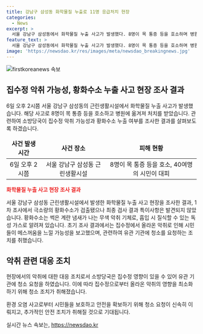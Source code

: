 ```yaml
---
title: 강남구 삼성동 화학물질 누출로 11명 응급처치 현장
categories:
  - News
excerpt: >
  서울 강남구 삼성동에서 화학물질 누출 사고가 발생했다. 8명이 목 통증 등을 호소하며 병원에 옮겨져 처치를 받았고, 인근 시민 40여명은 자발적으로 대피했다. 소방당국은 황화수소가 검출돼 정밀 조사를 실시했지만 특이사항은 발견되지 않았다고 전했다. 현장은 통제 중이며, 하수구나 집수정 악취로 시민들이 메스꺼움을 느낀 것으로 보이며, 집수정 영향이 있을 수 있어 관련 기관에 청소를 조치했다. (150자)
feature_text: >
  서울 강남구 삼성동에서 화학물질 누출 사고가 발생했다. 8명이 목 통증 등을 호소하며 병원에 옮겨져 처치를 받았고, 인근 시민 40여명은 자발적으로 대피했다. 소방당국은 황화수소가 검출돼 정밀 조사를 실시했지만 특이사항은 발견되지 않았다고 전했다. 현장은 통제 중이며, 하수구나 집수정 악취로 시민들이 메스꺼움을 느낀 것으로 보이며, 집수정 영향이 있을 수 있어 관련 기관에 청소를 조치했다. (150자)
image: 'https://newsdao.kr/res/images/meta/newsdao_breakingnews.jpg'
---
```


<p><img src="https://newsdao.kr/res/images/meta/newsdao_breakingnews.jpg" alt="firstkoreanews 속보" /></p>

<h2 data-ke-size="size26">집수정 악취 가능성, 황화수소 누출 사고 현장 조사 결과</h2>

<p data-ke-size="size16">6일 오후 2시쯤 서울 강남구 삼성동의 근린생활시설에서 화학물질 누출 사고가 발생했습니다. 해당 사고로 8명이 목 통증 등을 호소하고 병원에 옮겨져 처치를 받았습니다. 관련하여 소방당국이 집수정 악취 가능성과 황화수소 누출 여부를 조사한 결과를 살펴보도록 하겠습니다.</p>

<table>
<thead>
<tr>
<td style="text-align: center; height: 17px;"><b>사건 발생 시간</b></td>
<td style="text-align: center; height: 17px;"><b>사건 장소</b></td>
<td style="text-align: center; height: 17px;"><b>피해 현황</b></td>
</tr>
</thead>
<tbody>
<tr>
<td style="text-align: center; height: 17px;">6일 오후 2시쯤</td>
<td style="text-align: center; height: 17px;">서울 강남구 삼성동 근린생활시설</td>
<td style="text-align: center; height: 17px;">8명이 목 통증 등을 호소, 40여명의 시민이 대피</td>
</tr>
</tbody>
</table>

<p><b><span style="color: #ee2323;">화학물질 누출 사고 현장 조사 결과</span></b><br></p>

<p data-ke-size="size16">서울 강남구 삼성동 근린생활시설에서 발생한 화학물질 누출 사고 현장을 조사한 결과, 1차 조사에서 극소량의 황화수소가 검출됐으나 최종 검사 결과 특이사항은 발견되지 않았습니다. 황화수소는 썩은 계란 냄새가 나는 무색 악취 기체로, 흡입 시 질식할 수 있는 독성 가스로 알려져 있습니다. 초기 조사 결과에서는 집수정에서 올라온 악취로 인해 시민들이 메스꺼움을 느낄 가능성을 보고했으며, 관련하여 유관 기관에 청소를 요청하는 조치를 취했습니다.</p>

<h2 data-ke-size="size26">악취 관련 대응 조치</h2>

<p data-ke-size="size16">현장에서의 악취에 대한 대응 조치로서 소방당국은 집수정 영향이 있을 수 있어 유관 기관에 청소 요청을 하였습니다. 이에 따라 집수정으로부터 올라온 악취의 영향을 최소화하기 위해 청소 조치가 취해졌습니다.</p>

<p data-ke-size="size16">환경 오염 사고로부터 시민들을 보호하고 안전을 확보하기 위해 청소 요청이 신속히 이뤄지고, 추가적인 안전 조치가 취해질 것으로 기대됩니다.</p>
실시간 뉴스 속보는, <a href="https://newsdao.kr" rel="dofollow">https://newsdao.kr</a>


